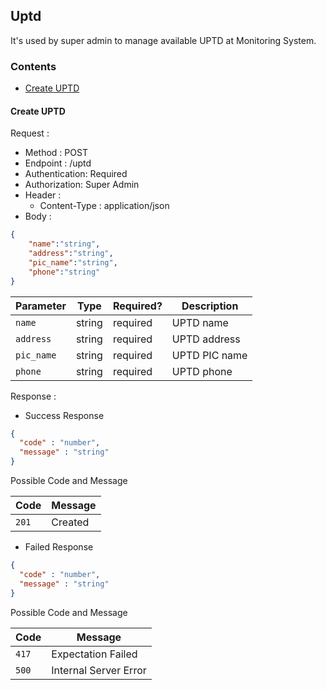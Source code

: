 ## Uptd

It's used by super admin to manage available UPTD at Monitoring System.

### Contents
- [Create UPTD](create-uptd)

#### Create UPTD

Request : 
- Method : POST
- Endpoint : /uptd
- Authentication: Required
- Authorization: Super Admin
- Header : 
  * Content-Type : application/json
- Body : 

```json
{
    "name":"string",
    "address":"string",
    "pic_name":"string",
    "phone":"string"
}
```

| Parameter       | Type     | Required?  | Description   |
| -------------   |----------|------------|---------------|
| `name`          | string   | required   | UPTD name     |
| `address`       | string   | required   | UPTD address  |
| `pic_name`      | string   | required   | UPTD PIC name |
| `phone`         | string   | required   | UPTD phone    |

Response :
- Success Response
```json
{
  "code" : "number",
  "message" : "string"
}
```

Possible Code and Message

|  Code  |  Message  |
| ------ | --------- |
| `201`  | Created   |

- Failed Response
```json
{
  "code" : "number",
  "message" : "string"
}
```

Possible Code and Message

|  Code  |  Message               |
| ------ | ---------------------- |
| `417`  | Expectation Failed     |
| `500`  | Internal Server Error  |
